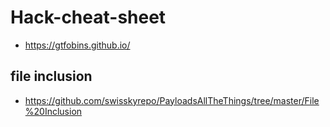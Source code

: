 # Hack-cheat-sheet

- https://gtfobins.github.io/

## file inclusion
- https://github.com/swisskyrepo/PayloadsAllTheThings/tree/master/File%20Inclusion

